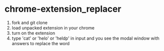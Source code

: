 # chrome-extension_replacer

1. fork and git clone
2. load unpacked extension in your chrome
3. turn on the extension
4. type 'cat' or 'helo' or 'heldp' in input and you see the modal window with answers to replace the word

